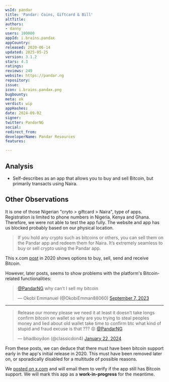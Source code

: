 ```yaml
---
wsId: pandar
title: 'Pandar: Coins, Giftcard & Bill'
altTitle: 
authors:
- danny
users: 100000
appId: i.brains.pandax
appCountry: 
released: 2020-06-14
updated: 2025-05-25
version: 3.1.2
stars: 4.3
ratings: 
reviews: 249
website: https://pandar.ng
repository: 
issue: 
icon: i.brains.pandax.png
bugbounty: 
meta: ok
verdict: wip
appHashes: 
date: 2024-09-02
signer: 
twitter: PandarNG
social: 
redirect_from: 
developerName: Pandar Resources
features: 

---
```


## Analysis

- Self-describes as an app that allows you to buy and sell Bitcoin, but primarily transacts using Naira. 

## Other Observations

It is one of those Nigerian "cryto > giftcard > Naira", type of apps. Registration is limited to phone numbers in Nigeria, Kenya and Ghana. Therefore, we were not able to test the app fully. The website and app has us blocked probably based on our physical location. 

> If you hold any crypto such as bitcoins or others, you can sell them on the Pandar app and redeem them for Naira. It’s extremely seamless to buy or sell crypto using the Pandar app.

This x.com [post](https://x.com/PandarNG/status/1329791003302170628) in 2020 shows options to buy, sell, send and receive Bitcoin.

However, later posts, seems to show problems with the platform's Bitcoin-related functionalities:

<blockquote class="twitter-tweet"><p lang="en" dir="ltr"><a href="https://twitter.com/PandarNG?ref_src=twsrc%5Etfw">@PandarNG</a> why can’t I sell my bitcoin</p>&mdash; Okobi Emmanuel (@OkobiEmman88060) <a href="https://twitter.com/OkobiEmman88060/status/1699717081720365359?ref_src=twsrc%5Etfw">September 7, 2023</a></blockquote> <script async src="https://platform.twitter.com/widgets.js" charset="utf-8"></script> 

---

<blockquote class="twitter-tweet"><p lang="en" dir="ltr">Release our money please we need it at least it doesn’t take longs confirm bitcoin on wallet so why are you trying to steal peoples money and lied about old wallet take time to confirm btc what kind of stupid and fraud excuse is that ??? 😡 <a href="https://twitter.com/PandarNG?ref_src=twsrc%5Etfw">@PandarNG</a></p>&mdash; bhadboydon (@classicdon4) <a href="https://twitter.com/classicdon4/status/1749334456769355935?ref_src=twsrc%5Etfw">January 22, 2024</a></blockquote> <script async src="https://platform.twitter.com/widgets.js" charset="utf-8"></script> 

From these posts, we can deduce that there must have been bitcoin support early in the app's initial release in 2020. This must have been removed later on, or sporadically disabled for a multitude of possible reasons. 

We [posted on x.com](https://x.com/BitcoinWalletz/status/1830540030047318150) and will email them to verify if the app still has Bitcoin support. We will mark this app as a **work-in-progress** for the meantime.
